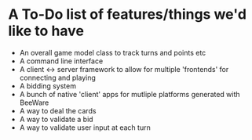 # A To-Do list of features/things we'd like to have

* An overall game model class to track turns and points etc
* A command line interface
* A client <-> server framework to allow for multiple 'frontends' for connecting and playing
* A bidding system
* A bunch of native 'client' apps for mutliple platforms generated with BeeWare
* A way to deal the cards
* A way to validate a bid
* A way to validate user input at each turn
